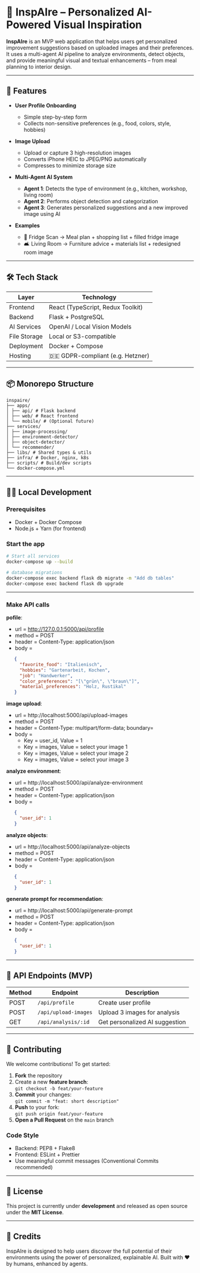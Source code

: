 # 🌟 InspAIre – Personalized AI-Powered Visual Inspiration

**InspAIre** is an MVP web application that helps users get personalized improvement suggestions based on uploaded images and their preferences. It uses a multi-agent AI pipeline to analyze environments, detect objects, and provide meaningful visual and textual enhancements – from meal planning to interior design.

---

## 🚀 Features

- **User Profile Onboarding**
  - Simple step-by-step form
  - Collects non-sensitive preferences (e.g., food, colors, style, hobbies)

- **Image Upload**
  - Upload or capture 3 high-resolution images
  - Converts iPhone HEIC to JPEG/PNG automatically
  - Compresses to minimize storage size

- **Multi-Agent AI System**
  - **Agent 1**: Detects the type of environment (e.g., kitchen, workshop, living room)
  - **Agent 2**: Performs object detection and categorization
  - **Agent 3**: Generates personalized suggestions and a new improved image using AI

- **Examples**
  - 🧊 Fridge Scan → Meal plan + shopping list + filled fridge image
  - 🛋️ Living Room → Furniture advice + materials list + redesigned room image

---

## 🛠 Tech Stack

| Layer         | Technology                          |
|--------------|-------------------------------------|
| Frontend      | React (TypeScript, Redux Toolkit)   |
| Backend       | Flask + PostgreSQL                  |
| AI Services   | OpenAI / Local Vision Models        |
| File Storage  | Local or S3-compatible              |
| Deployment    | Docker + Compose                    |
| Hosting       | 🇩🇪 GDPR-compliant (e.g. Hetzner)   |

---

## 📦 Monorepo Structure
```text
inspaire/
├── apps/
│ ├── api/ # Flask backend
│ ├── web/ # React frontend
│ └── mobile/ # (Optional future)
├── services/
│ ├── image-processing/
│ ├── environment-detector/
│ ├── object-detector/
│ └── recommender/
├── libs/ # Shared types & utils
├── infra/ # Docker, nginx, k8s
├── scripts/ # Build/dev scripts
└── docker-compose.yml
```

---

## 🧑‍💻 Local Development

### Prerequisites
- Docker + Docker Compose
- Node.js + Yarn (for frontend)

### Start the app

```bash
# Start all services
docker-compose up --build

# database migrations
docker-compose exec backend flask db migrate -m "Add db tables"
docker-compose exec backend flask db upgrade

```

---

### Make API calls
__pofile__: 
 * url = http://127.0.0.1:5000/api/profile
 * method = POST
 * header = Content-Type: application/json
 * body = 
 ```json 
    {
      "favorite_food": "Italienisch",
      "hobbies": "Gartenarbeit, Kochen",
      "job": "Handwerker",
      "color_preferences": "[\"grün\", \"braun\"]",
      "material_preferences": "Holz, Rustikal"
    }
```
__image upload__: 
 * url = http://localhost:5000/api/upload-images
 * method = POST
 * header = Content-Type: multipart/form-data; boundary=<calculated when request is sent>
 * body = 
   * Key = user_id, Value = 1
   * Key = images, Value = select your image 1
   * Key = images, Value = select your image 2
   * Key = images, Value = select your image 3

__analyze environment__: 
 * url = http://localhost:5000/api/analyze-environment
 * method = POST
 * header = Content-Type: application/json
 * body = 
 ```json 
    {
      "user_id": 1
    }
```
__analyze objects__: 
 * url = http://localhost:5000/api/analyze-objects
 * method = POST
 * header = Content-Type: application/json
 * body = 
 ```json 
    {
      "user_id": 1
    }
```

__generate prompt for recommendation__: 
 * url = http://localhost:5000/api/generate-prompt
 * method = POST
 * header = Content-Type: application/json
 * body = 
 ```json 
    {
      "user_id": 1
    }
```

---

## 🧪 API Endpoints (MVP)

| Method | Endpoint             | Description                        |
|--------|----------------------|------------------------------------|
| POST   | `/api/profile`       | Create user profile                |
| POST   | `/api/upload-images` | Upload 3 images for analysis       |
| GET    | `/api/analysis/:id`  | Get personalized AI suggestion     |

---

## 🤝 Contributing

We welcome contributions! To get started:

1. **Fork** the repository
2. Create a new **feature branch**:  
   `git checkout -b feat/your-feature`
3. **Commit** your changes:  
   `git commit -m "feat: short description"`
4. **Push** to your fork:  
   `git push origin feat/your-feature`
5. **Open a Pull Request** on the `main` branch

### Code Style
- Backend: PEP8 + Flake8
- Frontend: ESLint + Prettier
- Use meaningful commit messages (Conventional Commits recommended)

---

## 📄 License

This project is currently under **development** and released as open source under the **MIT License**.

---

## 🙌 Credits

InspAIre is designed to help users discover the full potential of their environments using the power of personalized, explainable AI. Built with ❤️ by humans, enhanced by agents.